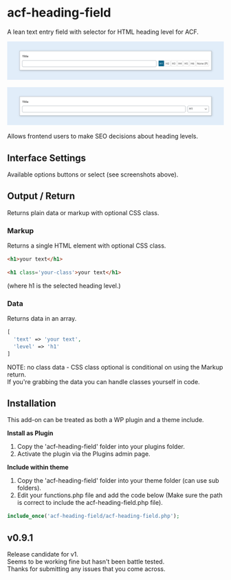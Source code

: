 # acf-heading-field

A lean text entry field with selector for HTML heading level for ACF.  

![ScreenShot](screenshots/acf-heading-field-buttons.png)  

![ScreenShot](screenshots/acf-heading-field-dropdown.png)  


Allows frontend users to make SEO decisions about heading levels.

## Interface Settings

Available options buttons or select (see screenshots above).

## Output / Return

Returns plain data or markup with optional CSS class.

### Markup

Returns a single HTML element with optional CSS class. 
```html
<h1>your text</h1>
```
```html
<h1 class='your-class'>your text</h1>
```
(where h1 is the selected heading level.)

### Data
Returns data in an array.
```php
[ 
  'text' => 'your text',
  'level' => 'h1'
]
```

NOTE: no class data - CSS class optional is conditional on using the Markup return.  
If you're grabbing the data you can handle classes yourself in code.

## Installation

This add-on can be treated as both a WP plugin and a theme include.

**Install as Plugin**

1. Copy the 'acf-heading-field' folder into your plugins folder.
2. Activate the plugin via the Plugins admin page.

**Include within theme**

1.  Copy the 'acf-heading-field' folder into your theme folder (can use sub folders).
2.  Edit your functions.php file and add the code below (Make sure the path is correct to include the acf-heading-field.php file).

```php
include_once('acf-heading-field/acf-heading-field.php');
```

## v0.9.1
Release candidate for v1.  
Seems to be working fine but hasn't been battle tested.  
Thanks for submitting any issues that you come across.
